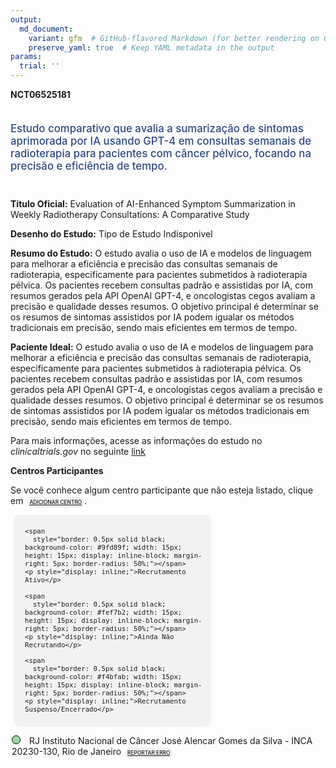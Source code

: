 ```yaml
---
output: 
  md_document:
    variant: gfm  # GitHub-flavored Markdown (for better rendering on GitHub)
    preserve_yaml: true  # Keep YAML metadata in the output
params:
  trial: ''
---
```


**NCT06525181**

<div style="padding: 5px 5px 5px 0px; font-size: 1.20em; font-weight: 500; color: #2E4A7F; text-align: left; margin-bottom: 20px">

Estudo comparativo que avalia a sumarização de sintomas aprimorada por
IA usando GPT-4 em consultas semanais de radioterapia para pacientes com
câncer pélvico, focando na precisão e eficiência de tempo.

</div>

**Título Oficial:** Evaluation of AI-Enhanced Symptom Summarization in
Weekly Radiotherapy Consultations: A Comparative Study

**Desenho do Estudo:** Tipo de Estudo Indisponivel

**Resumo do Estudo:** O estudo avalia o uso de IA e modelos de linguagem
para melhorar a eficiência e precisão das consultas semanais de
radioterapia, especificamente para pacientes submetidos à radioterapia
pélvica. Os pacientes recebem consultas padrão e assistidas por IA, com
resumos gerados pela API OpenAI GPT-4, e oncologistas cegos avaliam a
precisão e qualidade desses resumos. O objetivo principal é determinar
se os resumos de sintomas assistidos por IA podem igualar os métodos
tradicionais em precisão, sendo mais eficientes em termos de tempo.

**Paciente Ideal:** O estudo avalia o uso de IA e modelos de linguagem
para melhorar a eficiência e precisão das consultas semanais de
radioterapia, especificamente para pacientes submetidos à radioterapia
pélvica. Os pacientes recebem consultas padrão e assistidas por IA, com
resumos gerados pela API OpenAI GPT-4, e oncologistas cegos avaliam a
precisão e qualidade desses resumos. O objetivo principal é determinar
se os resumos de sintomas assistidos por IA podem igualar os métodos
tradicionais em precisão, sendo mais eficientes em termos de tempo.

Para mais informações, acesse as informações do estudo no
*clinicaltrials.gov* no seguinte
[link](https://clinicaltrials.gov/ct2/show/NCT06525181)

**Centros Participantes**

Se você conhece algum centro participante que não esteja listado, clique
em
<span style="color: #2E4A7F; margin-left: 2px; padding: 4px; background-color: #f3f2f1; border-radius: 8px; font-weight: 500; font-size: 0.6em"><a
href="https://flazar.shinyapps.io/formsapp?study_nct_id=NCT06525181&amp;location_id=N%2FA&amp;location_full_name=N%2FA&amp;form_type=Adicionar%20Centro"
target="_blank">ADICIONAR CENTRO</a></span>.

<div style="margin-bottom: 8px; margin-left: 5px; padding: 8px; max-width: 300px; background-color: #f3f2f1; border-radius: 8px; font-size: 0.9em">

<div style="margin-left: 10px;">

    <span 
      style="border: 0.5px solid black; background-color: #9fd89f; width: 15px; height: 15px; display: inline-block; margin-right: 5px; border-radius: 50%;"></span>
    <p style="display: inline;">Recrutamento Ativo</p>

</div>

<div style="margin-left: 10px;">

    <span 
      style="border: 0.5px solid black; background-color: #fef7b2; width: 15px; height: 15px; display: inline-block; margin-right: 5px; border-radius: 50%;"></span>
    <p style="display: inline;">Ainda Não Recrutando</p>

</div>

<div style="margin-left: 10px;">

    <span 
      style="border: 0.5px solid black; background-color: #f4bfab; width: 15px; height: 15px; display: inline-block; margin-right: 5px; border-radius: 50%;"></span>
    <p style="display: inline;">Recrutamento Suspenso/Encerrado</p>

</div>

</div>

<div style="margin: 2px;">

<span style="border: 0.5px solid black; display: inline-block; width: 12px; height: 12px; border-radius: 50%; margin-right: 10px; padding-bottom: 0px; background-color: #9fd89f;"></span>
RJ Instituto Nacional de Câncer José Alencar Gomes da Silva - INCA
20230-130, Rio de Janeiro
<span style="color: #2E4A7F; margin-left: 2px; padding: 4px; background-color: #f3f2f1; border-radius: 8px; font-weight: 500; font-size: 0.6em"><a
href="https://flazar.shinyapps.io/formsapp?study_nct_id=NCT06525181&amp;location_id=INSTITUTONACIONALDECANCERJOSEALENCARGOMESDASILVAINCARIODEJANEIROBRAZIL&amp;location_full_name=Instituto%20Nacional%20de%20C%C3%A2ncer%20Jos%C3%A9%20Alencar%20Gomes%20da%20Silva%20-%20INCA%2C%2020230-130%2C%20Rio%20de%20Janeiro&amp;form_type=Reportar%20Erro"
target="_blank">REPORTAR ERRO</a></span>

</div>
